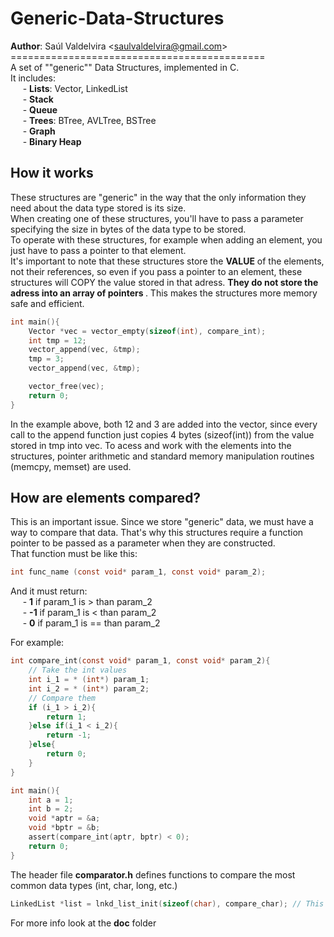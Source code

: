 # Generic-Data-Structures
**Author**: Saúl Valdelvira <<saulvaldelvira@gmail.com>> <br>
 ============================================ <br>
A set of ""generic"" Data Structures, implemented in C. <br>
It includes: <br>
&nbsp;&nbsp;&nbsp;&nbsp; - **Lists**: Vector, LinkedList <br>
&nbsp;&nbsp;&nbsp;&nbsp; - **Stack** <br>
&nbsp;&nbsp;&nbsp;&nbsp; - **Queue** <br>
&nbsp;&nbsp;&nbsp;&nbsp; - **Trees**: BTree, AVLTree, BSTree <br>
&nbsp;&nbsp;&nbsp;&nbsp; - **Graph** <br>
&nbsp;&nbsp;&nbsp;&nbsp; - **Binary Heap** <br>

## How it works
These structures are "generic" in the way that the only information they need about the data type stored is its size. <br>
When creating one of these structures, you'll have to pass a parameter specifying the size in bytes of the data type to be stored. <br>
To operate with these structures, for example when adding an element, you just have to pass a pointer to that element. <br>
It's important to note that these structures store the **VALUE** of the elements, not their references, so even if you pass a pointer to an element, these structures will COPY the value stored in that adress. <b> They do not store the adress into an array of pointers </b>. This makes the structures more memory safe and efficient.

```c
int main(){
    Vector *vec = vector_empty(sizeof(int), compare_int);
    int tmp = 12;
    vector_append(vec, &tmp);
    tmp = 3;
    vector_append(vec, &tmp);

    vector_free(vec);
    return 0;
}
```

In the example above, both 12 and 3 are added into the vector, since every call to the append function just copies 4 bytes (sizeof(int)) from the value stored in tmp into vec. To acess and work with the elements into the structures, pointer arithmetic and standard memory manipulation routines (memcpy, memset) are used.

## How are elements compared?
This is an important issue. Since we store "generic" data, we must have a way to compare that data.
That's why this structures require a function pointer to be passed as a parameter when they are constructed.<br>
That function must be like this:<br>
```c
int func_name (const void* param_1, const void* param_2);
```
And it must return: <br>
&nbsp;&nbsp;&nbsp;&nbsp; - **1**  if param_1 is > than param_2 <br>
&nbsp;&nbsp;&nbsp;&nbsp; - **-1** if param_1 is < than param_2 <br>
&nbsp;&nbsp;&nbsp;&nbsp; - **0**  if param_1 is == than param_2 <br>

For example:<br>
```c
int compare_int(const void* param_1, const void* param_2){
    // Take the int values
    int i_1 = * (int*) param_1;
    int i_2 = * (int*) param_2;
    // Compare them
    if (i_1 > i_2){
        return 1;
    }else if(i_1 < i_2){
        return -1;
    }else{
        return 0;
    }
}

int main(){
    int a = 1;
    int b = 2;
    void *aptr = &a;
    void *bptr = &b;
    assert(compare_int(aptr, bptr) < 0);
    return 0;
}
```
The header file **comparator.h** defines functions to compare the most common data types (int, char, long, etc.)

```c
LinkedList *list = lnkd_list_init(sizeof(char), compare_char); // This list stores chars
```
For more info look at the **doc** folder
